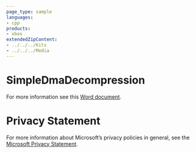 ```yaml
---
page_type: sample
languages:
- cpp
products:
- xbox
extendedZipContent:
- ../../../Kits
- ../../../Media
---
```

# SimpleDmaDecompression
For more information see this [Word document](Readme.docx).
# Privacy Statement
For more information about Microsoft’s privacy policies in general, see the [Microsoft Privacy Statement](https://privacy.microsoft.com/en-us/privacystatement/).
